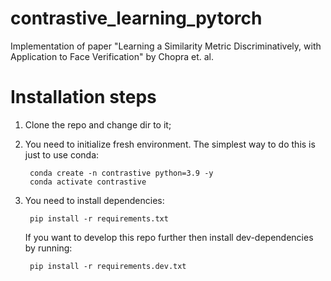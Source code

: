 # contrastive_learning_pytorch
Implementation of paper "Learning a Similarity Metric Discriminatively, with Application to Face Verification" by Chopra et. al.

# Installation steps
1. Clone the repo and change dir to it;
2. You need to initialize fresh environment. The simplest way to do this is
just to use conda:

        conda create -n contrastive python=3.9 -y
        conda activate contrastive

3. You need to install dependencies:

        pip install -r requirements.txt

   If you want to develop this repo further then install dev-dependencies by
   running:

        pip install -r requirements.dev.txt